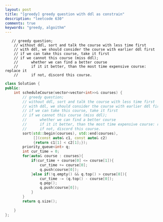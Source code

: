 ```yaml
---
layout: post
title: "[greedy] greedy question with ddl as constrain"
description: "leetcode 630"
comments: true
keywords: "greedy, algoithm"
---
```


       // greedy question;
        // without ddl, sort and talk the course with less time first
        // with ddl, we should consider the course with earlier ddl first
        // if we can take this course, take it first
        // if we cannot this course (miss ddl);
        //      whether we can find a better course
        //      if it it better, than the most time expensive course: replace it
        //      if not, discord this course.

```C++
class Solution {
public:
    int scheduleCourse(vector<vector<int>>& courses) {
        // greedy question;
        // without ddl, sort and talk the course with less time first
        // with ddl, we should consider the course with earlier ddl first
        // if we can take this course, take it first
        // if we cannot this course (miss ddl);
        //      whether we can find a better course
        //      if it it better, than the most time expensive course: replace it
        //      if not, discord this course.
        sort(std::begin(courses), std::end(courses), 
             [](const auto& c1, const auto& c2)
             {return c1[1] < c2[1];});
        priority_queue<int> q;
        int cur_time = 0;
        for(auto& course : courses){
            if(cur_time + course[0] <= course[1]){
                cur_time += course[0];
                q.push(course[0]);
            }else if(!q.empty() && q.top() > course[0]){
                cur_time -= (q.top() - course[0]);
                q.pop();
                q.push(course[0]);
            }
        }
        return q.size();
        
    }
};
```